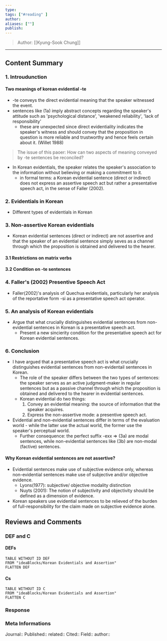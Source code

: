 ```yaml
---
type: 
tags: ["#reading" ]
author: 
aliases: [""]
publish: 
---
```

> Author: [[Kyung-Sook Chung]]
---
## Content Summary
### 1. Introudunction
#### Two meanings of korean evidential -te
- -te conveys the direct evidential meaning that the speaker witnessed the event.
- sentences like (1a) imply abstract concepts regarding the speaker's attitude such as 'psychological distance', 'weakened reliability', 'lack of responsibility'
	- these are unexpected since direct evidentiality indicates the speaker's witness and should convey that the proposition in question is more reliable and trustworthy and hence feels certain about it. (Willet 1988)
> The issue of this paoer: How can two aspects of meaning conveyed by -te sentences be reconciled?
- In Korean evidentials, the speaker relates the speaker's association to the information without believing or making a commitment to it. 
	- in formal terms: a Korean evidential sentence (direct or indirect) does not express an assertive speech act but rather a presentative speech act, in the sense of Faller (2002).
### 2. Evidentials in Korean
- Different types of evidentials in Korean
### 3. Non-assertive Korean evidentials
- Korean evidential sentences (direct or indirect) are not assertive and that the speaker of an evidential sentence simply seves as a channel through which the proposition is obtained and delivered to the hearer. 
#### 3.1 Restrictions on matrix verbs
#### 3.2 Condition on -te sentences
### 4. Faller's (2002) Presentive Speech Act
- Faller(2002)'s  analysis of Quechua evidentials, particularly her analysis of the reportative form -si as a presentative speech act operator.
### 5. An analysis of Korean evidentials
- Argue that what crucially distinguishes evidential sentences from non-evidential sentences in Korean is a presentative speech act. 
	- Present a new sincierity condition for the presentative speech act for Korean evidential sentences.
### 6. Conclusion
- I have argued that a presentative speech act is what crucially distinguishes evidential sentences from non-evidentail sentences in Korean. 
	- The role of the speaker differs between the two types of sentences: the speaker serves as an active judgment-maker in regular sentences but as a passive channel through which the proposition is obtained and delivered to the hearer in evidential sentences. 
	- Korean evidential do two things:
		1. Convey an evidential meaning: the source of information that the speaker acquires. 
		2. Express the non-assertive mode: a presentive speech act. 
- Evidential and non-evidential sentences differ in terms of the evaluation world - while the latter use the actual world, the former use the speaker's perceptual world. 
	- Further consequence: the perfect suffix -exx => (3a) are modal sentences, while non-evidential sentences like (3b) are non-modal (factive) sentences.
#### Why Korean evidential sentences are not assertive?
- Evidential sentences make use of subjective evidence only, whereas non-evidential sentences make use of subjective and/or objective evidence. 
	- Lyons(1977): subjective/ objective modality distinction
	- Nuyts (2001): The notion of subjectivity and objectivity should be defined as a dimension of evidence.
- Korean speakers use evidential sentences to be relieved of the burden of full-responsibility for the claim made on subjective evidence alone. 
## Reviews and Comments
### DEF and C
#### DEFs
```dataview 
TABLE WITHOUT ID DEF
FROM "ideaBlocks/Korean Evidentials and Assertion"
FLATTEN DEF
```
#### Cs
```dataview 
TABLE WITHOUT ID C
FROM "ideaBlocks/Korean Evidentials and Assertion"
FLATTEN C
```
### Response 
### Meta Informations
Journal:: 
Published:: 
related:: 
Cited:: 
Field:: 
author:: 



